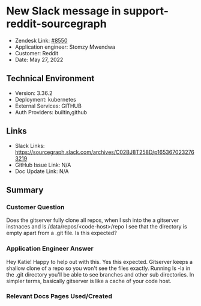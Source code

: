 # New Slack message in support-reddit-sourcegraph <!-- Ticket Title  Hint: include keywords to make it searchable -->

- Zendesk Link: [#8550](https://sourcegraph.zendesk.com/agent/tickets/8550)
- Application engineer: Stomzy Mwendwa
- Customer: Reddit <!-- Redact if this contains personally identifying information -->
- Date: May 27, 2022

<!-- Data populated from integration, speak to Ben Gordon or Michael Bali if not working -->
<!-- During Internal team trial, fill missing data manually (we are waiting for all data to sync) -->

## Technical Environment
- Version: 3.36.2​
- Deployment: kubernetes
- External Services: GITHUB
- Auth Providers: builtin,github


## Links
<!-- Data for application engineer manual entry -->
- Slack Links: https://sourcegraph.slack.com/archives/C02BJ8T258D/p1653670232763219 
- GitHub Issue Link: N/A
- Doc Update Link: N/A

## Summary
### Customer Question
Does the gitserver fully clone all repos, when I ssh into the a gitserver instnaces and ls /data/repos/&lt;code-host&gt;/repo I see that the directory is empty apart from a .git file. Is this expected?
### Application Engineer Answer
Hey Katie! Happy to help out with this.
Yes this expected. Gitserver keeps a shallow clone of a repo so you won't see the files exactly. Running ls -la in the .git directory you'll be able to see branches and other sub directories.
In simpler terms, basically gitserver is like a cache of your code host.
### Relevant Docs Pages Used/Created
